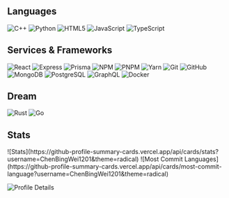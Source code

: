 
<!--
**ChenBingWei1201/ChenBingWei1201** is a ✨ _special_ ✨ repository because its `README.md` (this file) appears on your GitHub profile.

Here are some ideas to get you started:

- 🔭 I’m currently working on ...
- 🌱 I’m currently learning ...
- 👯 I’m looking to collaborate on ...
- 🤔 I’m looking for help with ...
- 💬 Ask me about ...
- 📫 How to reach me: ...
- 😄 Pronouns: ...
- ⚡ Fun fact: ...
-->

## Languages
![C++](https://img.shields.io/badge/-C++-000000?style=flat&logo=CPlusPlus&logoColor=4285F4)
![Python](https://img.shields.io/badge/-Python-000000?style=flat&logo=python)
![HTML5](https://img.shields.io/badge/-HTML5-000000?style=flat&logo=HTML5)
![JavaScript](https://img.shields.io/badge/-JavaScript-000000?style=flat&logo=javascript)
![TypeScript](https://img.shields.io/badge/-TypeScript-000000?style=flat&logo=typescript&logoColor=007ACC)

## Services & Frameworks
![React](https://img.shields.io/badge/-React-000000?style=flat&logo=React&logoColor=4285F4)
![Express](https://img.shields.io/badge/-Express-000000?style=flat&logo=Express&logoColor=FFFFFF)
![Prisma](https://img.shields.io/badge/-Prisma-000000?style=flat&logo=Prisma&logoColor=FFFFFF)
![NPM](https://img.shields.io/badge/-NPM-000000?style=flat&logo=npm&logoColor=F05032)
![PNPM](https://img.shields.io/badge/-PNPM-000000?style=flat&logo=pnpm&logoColor=FFA500)
![Yarn](https://img.shields.io/badge/-Yarn-000000?style=flat&logo=yarn&logoColor=007ACC)
![Git](https://img.shields.io/badge/-Git-000000?style=flat&logo=git&logoColor=F05032)
![GitHub](https://img.shields.io/badge/-GitHub-000000?style=flat&logo=github&logoColor=FFFFFF)
![MongoDB](https://img.shields.io/badge/-MongoDB-000000?style=flat&logo=mongodb&logoColor=339933)
![PostgreSQL](https://img.shields.io/badge/-PostgreSQL-000000?style=flat&logo=postgresql&logoColor=0064a5)
![GraphQL](https://img.shields.io/badge/-GraphQL-000000?style=flat&logo=graphql&logoColor=E535AB)
![Docker](https://img.shields.io/badge/-Docker-000000?style=flat&logo=docker&logoColor=4285F4)

## Dream
![Rust](https://img.shields.io/badge/-Rust-000000?style=flat&logo=rust&logoColor=B7410E)
![Go](https://img.shields.io/badge/-Go-000000?style=flat&logo=go&logoColor=29BEB0)

## Stats
<div>
![Stats](https://github-profile-summary-cards.vercel.app/api/cards/stats?username=ChenBingWei1201&theme=radical)
![Most Commit Languages](https://github-profile-summary-cards.vercel.app/api/cards/most-commit-language?username=ChenBingWei1201&theme=radical)
<div/>

![Profile Details](https://github-profile-summary-cards.vercel.app/api/cards/profile-details?username=ChenBingWei1201&theme=radical)
